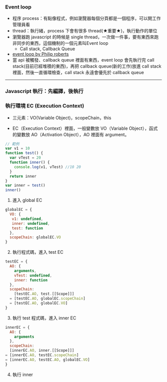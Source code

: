 ### Event loop
- 程序 process：有點像程式，例如瀏覽器每個分頁都是一個程序，可以開工作管理員看
- thread：執行緒，process 下會有很多 thread(★重要★)，執行動作的單位
- 瀏覽器跑 javascript 的時候是 single thread，一次做一件事，要有東西來跑非同步的東西，這個機制的一個元素叫Event loop
    - Call stack, Callback Queue
- [event loop by Philip roberts](https://vimeo.com/96425312)
- 當 api 被觸發、callback queue 裡面有東西，event loop 會先執行完 call stack(目前已經堆積的東西)，再把 callback queue(新的工作)放進 call stack 裡面，然後一直循環檢查，call stack 永遠會優先於 callback queue

---

### Javascript 執行：先編譯，後執行
### 執行環境 EC (Execution Context)
- 三元素：VO(Variable Object)，scopeChain，this

- EC（Execution Context）裡面，一般變數放 VO（Variable Object），函式的變數放 AO（Activation Object），AO 裡面有 argument。

```javascript
// 範例
var v1 = 10
function test() {
  var vTest = 20
  function inner() {
    console.log(v1, vTest) //10 20
  }
  return inner
}
var inner = test()
inner()
```
1. 進入 global EC
```javascript
globalEC = {
  VO: {
   v1: undefined,
   inner: undefined,
   test: function 
  },
  scopeChain: globalEC.VO
}
```
2. 執行程式碼，進入 test EC
```javascript
testEC = {
  AO: {
    arguments,
    vTest: undefined,
    inner: function
  },
  scopeChain: 
  	[testEC.AO, test.[[Scope]]]
  = [testEC.AO, globalEC.scopeChain]
  = [testEC.AO, globalEC.VO]
}
```
3. 執行 test 程式碼，進入 inner EC
```javascript
innerEC = {
  AO: {
    arguments
  },
  scopeChain:
  [innerEC.AO, inner.[[Scope]]]
= [innerEC.AO, testEC.scopeChain]
= [innerEC.AO, testEC.AO, globalEC.VO]
}
```
4. 執行 inner
```javascript
```

